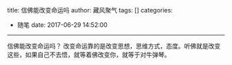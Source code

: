 title: 信佛能改变命运吗
author: 藏风聚气
tags: []
categories:
  - 随笔
date: 2017-06-29 14:52:00
---
信佛能改变命运吗？
改变命运靠的是改变思想，思维方式，态度。听佛就是改变这些，如果自己不去悟，就等着佛改变你，就等于对牛弹琴。